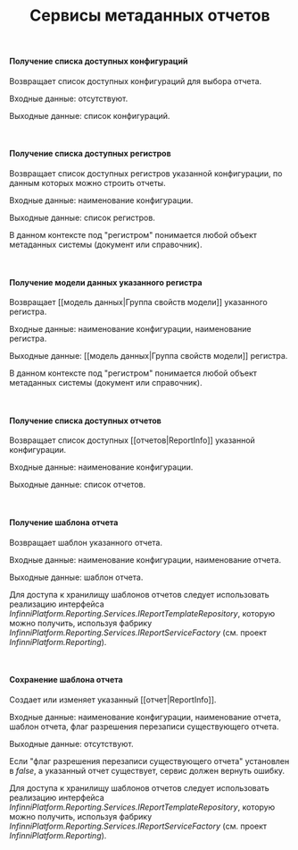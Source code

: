 ﻿---
layout: default
title: Сервисы метаданных отчетов
position: 
categories: 
tags: 
---

#### Получение списка доступных конфигураций

Возвращает список доступных конфигураций для выбора отчета.

Входные данные: отсутствуют.

Выходные данные: список конфигураций.

 

#### Получение списка доступных регистров

Возвращает список доступных регистров указанной конфигурации, по данным которых можно строить отчеты.

Входные данные: наименование конфигурации.

Выходные данные: список регистров.

В данном контексте под "регистром" понимается любой объект метаданных системы (документ или справочник).

 

#### Получение модели данных указанного регистра

Возвращает [[модель данных|Группа свойств модели]] указанного регистра.

Входные данные: наименование конфигурации, наименование регистра.

Выходные данные: [[модель данных|Группа свойств модели]] регистра.

В данном контексте под "регистром" понимается любой объект метаданных системы (документ или справочник).

 

#### Получение списка доступных отчетов

Возвращает список доступных [[отчетов|ReportInfo]] указанной конфигурации.

Входные данные: наименование конфигурации.

Выходные данные: список отчетов.

 

#### Получение шаблона отчета

Возвращает шаблон указанного отчета.

Входные данные: наименование конфигурации, наименование отчета.

Выходные данные: шаблон отчета.

Для доступа к хранилищу шаблонов отчетов следует использовать реализацию интерфейса *InfinniPlatform.Reporting.Services.IReportTemplateRepository*, которую можно получить, используя фабрику *InfinniPlatform.Reporting.Services.IReportServiceFactory* (см. проект *InfinniPlatform.Reporting*).

 

#### Сохранение шаблона отчета

Создает или изменяет указанный [[отчет|ReportInfo]].

Входные данные: наименование конфигурации, наименование отчета, шаблон отчета, флаг разрешения перезаписи существующего отчета.

Выходные данные: отсутствуют.

Если "флаг разрешения перезаписи существующего отчета" установлен в *false*, а указанный отчет существует, сервис должен вернуть ошибку.

Для доступа к хранилищу шаблонов отчетов следует использовать реализацию интерфейса *InfinniPlatform.Reporting.Services.IReportTemplateRepository*, которую можно получить, используя фабрику *InfinniPlatform.Reporting.Services.IReportServiceFactory* (см. проект *InfinniPlatform.Reporting*).

 

 

